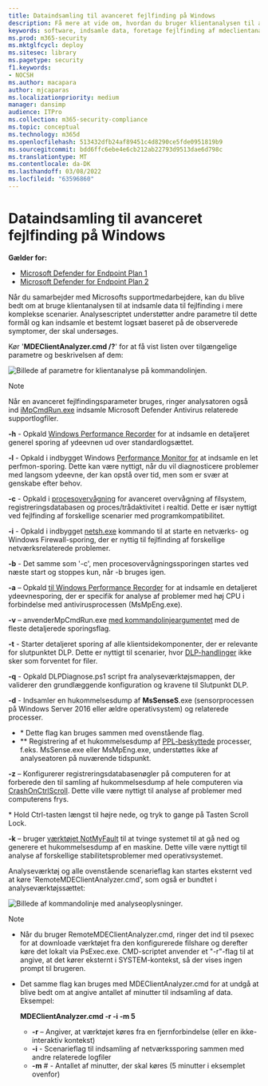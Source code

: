 ```yaml
---
title: Dataindsamling til avanceret fejlfinding på Windows
description: Få mere at vide om, hvordan du bruger klientanalysen til at indsamle data til komplekse fejlfindingsscenarier
keywords: software, indsamle data, foretage fejlfinding af mdeclientanalyzer, avanceret fejlfinding
ms.prod: m365-security
ms.mktglfcycl: deploy
ms.sitesec: library
ms.pagetype: security
f1.keywords:
- NOCSH
ms.author: macapara
author: mjcaparas
ms.localizationpriority: medium
manager: dansimp
audience: ITPro
ms.collection: m365-security-compliance
ms.topic: conceptual
ms.technology: m365d
ms.openlocfilehash: 513432dfb24af89451c4d8290ce5fde0951819b9
ms.sourcegitcommit: bdd6ffc6ebe4e6cb212ab22793d9513dae6d798c
ms.translationtype: MT
ms.contentlocale: da-DK
ms.lasthandoff: 03/08/2022
ms.locfileid: "63596860"
---
```

# <a name="data-collection-for-advanced-troubleshooting-on-windows"></a>Dataindsamling til avanceret fejlfinding på Windows

**Gælder for:**
- [Microsoft Defender for Endpoint Plan 1](https://go.microsoft.com/fwlink/p/?linkid=2154037)
- [Microsoft Defender for Endpoint Plan 2](https://go.microsoft.com/fwlink/p/?linkid=2154037)

Når du samarbejder med Microsofts supportmedarbejdere, kan du blive bedt om at bruge klientanalysen til at indsamle data til fejlfinding i mere komplekse scenarier. Analysescriptet understøtter andre parametre til dette formål og kan indsamle et bestemt logsæt baseret på de observerede symptomer, der skal undersøges.

Kør '**MDEClientAnalyzer.cmd /?**' for at få vist listen over tilgængelige parametre og beskrivelsen af dem:

![Billede af parametre for klientanalyse på kommandolinjen.](images/d89a1c04cf8441e4df72005879871bd0.png)

> [!NOTE]
> Når en avanceret fejlfindingsparameter bruges, ringer analysatoren også ind [ iMpCmdRun.exe](/microsoft-365/security/defender-endpoint/command-line-arguments-microsoft-defender-antivirus) indsamle Microsoft Defender Antivirus relaterede supportlogfiler.

**-h** - Opkald [Windows Performance Recorder](/windows-hardware/test/wpt/wpr-command-line-options) for at indsamle en detaljeret generel sporing af ydeevnen ud over standardlogsættet.

**-l** - Opkald i indbygget Windows [Performance Monitor for](/windows-server/remote/remote-desktop-services/rds-rdsh-performance-counters) at indsamle en let perfmon-sporing. Dette kan være nyttigt, når du vil diagnosticere problemer med langsom ydeevne, der kan opstå over tid, men som er svær at genskabe efter behov.

**-c** - Opkald i [procesovervågning](/sysinternals/downloads/procmon) for avanceret overvågning af filsystem, registreringsdatabasen og proces/trådaktivitet i realtid. Dette er især nyttigt ved fejlfinding af forskellige scenarier med programkompatibilitet.

**-i** - Opkald i indbygget [netsh.exe](/windows/win32/winsock/netsh-exe) kommando til at starte en netværks- og Windows Firewall-sporing, der er nyttig til fejlfinding af forskellige netværksrelaterede problemer.

**-b** - Det samme som '-c', men procesovervågningssporingen startes ved næste start og stoppes kun, når -b bruges igen.

**-a** – Opkald [til Windows Performance Recorder](/windows-hardware/test/wpt/wpr-command-line-options) for at indsamle en detaljeret ydeevnesporing, der er specifik for analyse af problemer med høj CPU i forbindelse med antivirusprocessen (MsMpEng.exe).

**-v** – anvenderMpCmdRun.exe [ med kommandolinjeargumentet](/windows/security/threat-protection/microsoft-defender-antivirus/command-line-arguments-microsoft-defender-antivirus) med de fleste detaljerede sporingsflag.

**-t** - Starter detaljeret sporing af alle klientsidekomponenter, der er relevante for slutpunktet DLP. Dette er nyttigt til scenarier, hvor [DLP-handlinger](/microsoft-365/compliance/endpoint-dlp-learn-about#endpoint-activities-you-can-monitor-and-take-action-on) ikke sker som forventet for filer.

**-q** - Opkald DLPDiagnose.ps1 script fra analyseværktøjsmappen, der validerer den grundlæggende konfiguration og kravene til Slutpunkt DLP.

**-d** - Indsamler en hukommelsesdump af **MsSenseS**.exe (sensorprocessen på Windows Server 2016 eller ældre operativsystem) og relaterede processer.

- \* Dette flag kan bruges sammen med ovenstående flag.
- \*\* Registrering af et hukommelsesdump af [PPL-beskyttede](/windows-hardware/drivers/install/early-launch-antimalware) processer, f.eks. MsSense.exe eller MsMpEng.exe, understøttes ikke af analyseatoren på nuværende tidspunkt.

**-z** – Konfigurerer registreringsdatabasenøgler på computeren for at forberede den til samling af hukommelsesdump af hele computeren via [CrashOnCtrlScroll](/windows-hardware/drivers/debugger/forcing-a-system-crash-from-the-keyboard). Dette ville være nyttigt til analyse af problemer med computerens frys.

\* Hold Ctrl-tasten længst til højre nede, og tryk to gange på Tasten Scroll Lock.

**-k** – bruger [værktøjet NotMyFault](/sysinternals/downloads/notmyfault) til at tvinge systemet til at gå ned og generere et hukommelsesdump af en maskine. Dette ville være nyttigt til analyse af forskellige stabilitetsproblemer med operativsystemet.

Analyseværktøj og alle ovenstående scenarieflag kan startes eksternt ved at køre 'RemoteMDEClientAnalyzer.cmd', som også er bundtet i analyseværktøjssættet:

![Billede af kommandolinje med analyseoplysninger.](images/57cab9d82d08f672a92bf9e748ac9572.png)

> [!NOTE]
>
> - Når du bruger RemoteMDEClientAnalyzer.cmd, ringer det ind til psexec for at downloade værktøjet fra den konfigurerede filshare og derefter køre det lokalt via PsExec.exe.
    CMD-scriptet anvender et "-r"-flag til at angive, at det kører eksternt i SYSTEM-kontekst, så der vises ingen prompt til brugeren.
> - Det samme flag kan bruges med MDEClientAnalyzer.cmd for at undgå at blive bedt om at angive antallet af minutter til indsamling af data. Eksempel:
>
>    **MDEClientAnalyzer.cmd -r -i -m 5**
>
>   - **-r** – Angiver, at værktøjet køres fra en fjernforbindelse (eller en ikke-interaktiv kontekst)
>   - **-i** - Scenarieflag til indsamling af netværkssporing sammen med andre relaterede logfiler
>   - **-m** \# - Antallet af minutter, der skal køres (5 minutter i eksemplet ovenfor)

